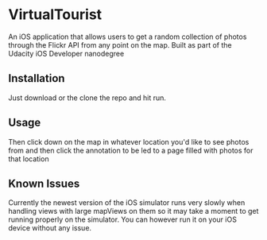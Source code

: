 # VirtualTourist
An iOS application that allows users to get a random collection of photos through the Flickr API from any point on the map.
Built as part of the Udacity iOS Developer nanodegree

## Installation
Just download or the clone the repo and hit run.

## Usage
Then click down on the map in whatever location you'd like to see photos from and then click the annotation to be
led to a page filled with photos for that location

## Known Issues
Currently the newest version of the iOS simulator runs very slowly when handling views with large mapViews on them so it
may take a moment to get running properly on the simulator. You can however run it on your iOS device without any issue.

